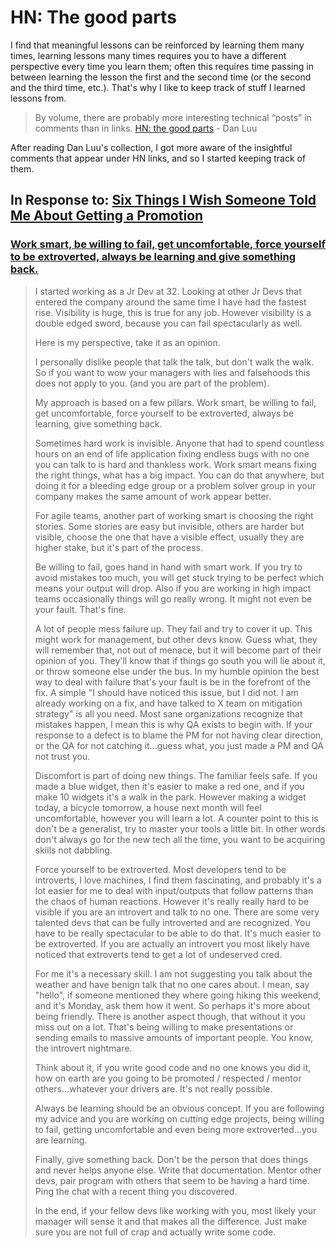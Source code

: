 # HN: The good parts

I find that meaningful lessons can be reinforced by learning them many times, learning lessons many times requires you to have a different perspective every time you learn them; often this requires time passing in between learning the lesson the first and the second time (or the second and the third time, etc.). That's why I like to keep track of stuff I learned lessons from.

> By volume, there are probably more interesting technical “posts” in comments than in links.
> [HN: the good parts](https://danluu.com/hn-comments/) - Dan Luu

After reading Dan Luu's collection, I got more aware of the insightful comments that appear under HN links, and so I started keeping track of them.

## In Response to: [Six Things I Wish Someone Told Me About Getting a Promotion](https://news.ycombinator.com/item?id=27140505)

### [Work smart, be willing to fail, get uncomfortable, force yourself to be extroverted, always be learning and give something back.](https://news.ycombinator.com/item?id=27141590)

> I started working as a Jr Dev at 32. Looking at other Jr Devs that entered the company around the same time I have had the fastest rise. Visibility is huge, this is true for any job. However visibility is a double edged sword, because you can fail spectacularly as well.
>
> Here is my perspective, take it as an opinion.
>
> I personally dislike people that talk the talk, but don't walk the walk. So if you want to wow your managers with lies and falsehoods this does not apply to you. (and you are part of the problem).
>
> My approach is based on a few pillars. Work smart, be willing to fail, get uncomfortable, force yourself to be extroverted, always be learning, give something back.
>
> Sometimes hard work is invisible. Anyone that had to spend countless hours on an end of life application fixing endless bugs with no one you can talk to is hard and thankless work. Work smart means fixing the right things, what has a big impact. You can do that anywhere, but doing it for a bleeding edge group or a problem solver group in your company makes the same amount of work appear better.
>
> For agile teams, another part of working smart is choosing the right stories. Some stories are easy but invisible, others are harder but visible, choose the one that have a visible effect, usually they are higher stake, but it's part of the process.
>
> Be willing to fail, goes hand in hand with smart work. If you try to avoid mistakes too much, you will get stuck trying to be perfect which means your output will drop. Also if you are working in high impact teams occasionally things will go really wrong. It might not even be your fault. That's fine.
>
> A lot of people mess failure up. They fail and try to cover it up. This might work for management, but other devs know. Guess what, they will remember that, not out of menace, but it will become part of their opinion of you. They'll know that if things go south you will lie about it, or throw someone else under the bus. In my humble opinion the best way to deal with failure that's your fault is be in the forefront of the fix. A simple "I should have noticed this issue, but I did not. I am already working on a fix, and have talked to X team on mitigation strategy" is all you need. Most sane organizations recognize that mistakes happen, I mean this is why QA exists to begin with. If your response to a defect is to blame the PM for not having clear direction, or the QA for not catching it...guess what, you just made a PM and QA not trust you.
>
> Discomfort is part of doing new things. The familiar feels safe. If you made a blue widget, then it's easier to make a red one, and if you make 10 widgets it's a walk in the park. However making a widget today, a bicycle tomorrow, a house next month will feel uncomfortable, however you will learn a lot. A counter point to this is don't be a generalist, try to master your tools a little bit. In other words don't always go for the new tech all the time, you want to be acquiring skills not dabbling.
>
> Force yourself to be extroverted. Most developers tend to be introverts, I love machines, I find them fascinating, and probably it's a lot easier for me to deal with input/outputs that follow patterns than the chaos of human reactions. However it's really really hard to be visible if you are an introvert and talk to no one. There are some very talented devs that can be fully introverted and are recognized. You have to be really spectacular to be able to do that. It's much easier to be extroverted. If you are actually an introvert you most likely have noticed that extroverts tend to get a lot of undeserved cred.
>
> For me it's a necessary skill. I am not suggesting you talk about the weather and have benign talk that no one cares about. I mean, say "hello", if someone mentioned they where going hiking this weekend, and it's Monday, ask them how it went. So perhaps it's more about being friendly. There is another aspect though, that without it you miss out on a lot. That's being willing to make presentations or sending emails to massive amounts of important people. You know, the introvert nightmare.
>
> Think about it, if you write good code and no one knows you did it, how on earth are you going to be promoted / respected / mentor others...whatever your drivers are. It's not really possible.
>
> Always be learning should be an obvious concept. If you are following my advice and you are working on cutting edge projects, being willing to fail, getting uncomfortable and even being more extroverted...you are learning.
>
> Finally, give something back. Don't be the person that does things and never helps anyone else. Write that documentation. Mentor other devs, pair program with others that seem to be having a hard time. Ping the chat with a recent thing you discovered.
>
> In the end, if your fellow devs like working with you, most likely your manager will sense it and that makes all the difference. Just make sure you are not full of crap and actually write some code.
